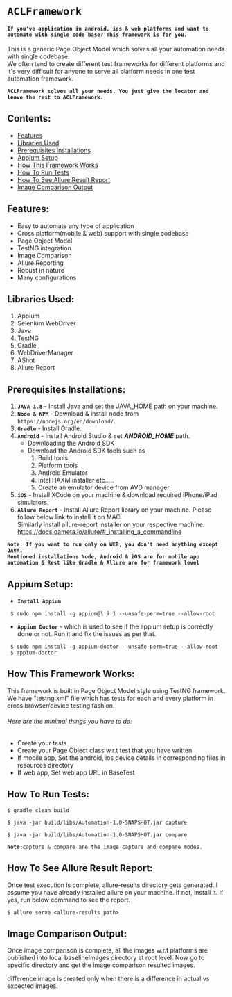 # `ACLFramework`
<b>`If you've application in android, ios & web platforms and want to automate with single code base? This framework is for you.`</b><br><br>
This is a generic Page Object Model which solves all your automation needs with single codebase.<br>
We often tend to create different test frameworks for different platforms and it's very difficult for anyone to serve all platform needs in one test automation framework.<br>

<b>`ACLFramework solves all your needs. You just give the locator and leave the rest to ACLFramework.`</b><br>

## Contents:

* [Features](#features)
* [Libraries Used](#libraries-used)
* [Prerequisites Installations](#prerequisites-installations)
* [Appium Setup](#appium-setup)
* [How This Framework Works](#how-this-framework-works)
* [How To Run Tests](#how-to-run-tests)
* [How To See Allure Result Report](#how-to-see-allure-result-report)
* [Image Comparison Output](#image-comparison-output)

## Features:

* Easy to automate any type of application
* Cross platform(mobile & web) support with single codebase
* Page Object Model
* TestNG integration
* Image Comparison
* Allure Reporting
* Robust in nature
* Many configurations

## Libraries Used:

1. Appium
2. Selenium WebDriver
3. Java
4. TestNG
5. Gradle
6. WebDriverManager
7. AShot
8. Allure Report

## Prerequisites Installations:

1. <b>`JAVA 1.8`</b> - Install Java and set the JAVA_HOME path on your machine.
2. <b>`Node & NPM`</b> - Download & install node from `https://nodejs.org/en/download/`.
3. <b>`Gradle`</b> - Install Gradle.
4. <b>`Android`</b> - Install Android Studio & set <i><b>ANDROID_HOME</b></i> path.<br>
    -  Downloading the Android SDK
    -  Download the Android SDK tools such as
       1. Build tools
       2. Platform tools
       3. Android Emulator
       4. Intel HAXM installer etc.....
       5. Create an emulator device from AVD manager
5. <b>`iOS`</b> - Install XCode on your machine & download required iPhone/iPad simulators.<br>
6. <b>`Allure Report`</b> - Install Allure Report library on your machine. Please follow below link to install it on MAC.<br>
    Similarly install allure-report installer on your respective machine.
    https://docs.qameta.io/allure/#_installing_a_commandline

<b>`Note: If you want to run only on WEB, you don't need anything except JAVA.`</b><br>
<b>`Mentioned installations Node, Android & iOS are for mobile app automation & Rest like Gradle & Allure are for framework level`</b>

## Appium Setup:

- <b>`Install Appium`</b>
```
 $ sudo npm install -g appium@1.9.1 --unsafe-perm=true --allow-root
```
- <b>`Appium Doctor`</b> - which is used to see if the appium setup is correctly done or not. Run it and fix the issues as per that.<br>
```
 $ sudo npm install -g appium-doctor --unsafe-perm=true --allow-root
 $ appium-doctor
```

## How This Framework Works:

This framework is built in Page Object Model style using TestNG framework.<br>
We have "testng.xml" file which has tests for each and every platform in cross browser/device testing fashion.

###### Here are the minimal things you have to do:

 - Create your tests
 - Create your Page Object class w.r.t test that you have written
 - If mobile app, Set the android, ios device details in corresponding files in resources directory
 - If web app, Set web app URL in BaseTest

## How To Run Tests:

```
$ gradle clean build
```
```
$ java -jar build/libs/Automation-1.0-SNAPSHOT.jar capture
```
```
$ java -jar build/libs/Automation-1.0-SNAPSHOT.jar compare
```
<b>`Note:`</b>`capture & compare are the image capture and compare modes.`</b>

## How To See Allure Result Report:

Once test execution is complete, allure-results directory gets generated. I assume you have already installed allure on your machine. If not, install it. If yes, run below command to see the report.
```
$ allure serve <allure-results path>
```

## Image Comparison Output:

Once image comparison is complete, all the images w.r.t platforms are published into local baselineImages directory at root level.
Now go to specific directory and get the image comparison resulted images.

difference image is created only when there is a difference in actual vs expected images.